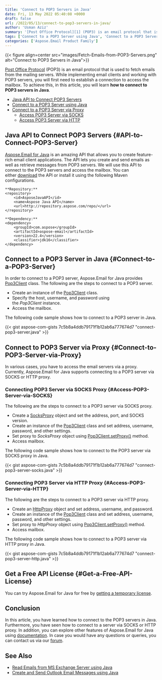 ```yaml
---
title: 'Connect to POP3 Servers in Java'
date: Fri, 13 May 2022 05:40:08 +0000
draft: false
url: /2022/05/13/connect-to-pop3-servers-in-java/
author: 'Usman Aziz'
summary: '[Post Office Protocol][1] (POP3) is an email protocol that is used to fetch emails from the mailing servers. While implementing email clients and working with POP3 servers, you will first need to establish a connection to access the mailbox. To achieve this, in this article, you will learn **how to connect to POP3 servers in Java**.'
tags: ['Connect to a POP3 Server using Java', 'Connect to a POP3 Server via HTTP Proxy in Java', 'Connect to a POP3 Server via SOCKS Proxy in Java', 'Java API to Connect POP3 Servers']
categories: ['Aspose.Email Product Family']
---
```




{{< figure align=center src="images/Fetch-Emails-from-POP3-Servers.png" alt="Connect to POP3 Servers in Java">}}


[Post Office Protocol][2] (POP3) is an email protocol that is used to fetch emails from the mailing servers. While implementing email clients and working with POP3 servers, you will first need to establish a connection to access the mailbox. To achieve this, in this article, you will learn **how to connect to POP3 servers in Java**.

*   [Java API to Connect POP3 Servers][3]
*   [Connect to a POP3 Server using Java][4]
*   [Connect to a POP3 Server via Proxy][5]
    *   [Access POP3 Server via SOCKS][6]
    *   [Access POP3 Server via HTTP][7]

## Java API to Connect POP3 Servers {#API-to-Connect-POP3-Server}

[Aspose.Email for Java][8] is an amazing API that allows you to create feature-rich email client applications. The API lets you create and send emails as well as retrieve messages from POP3 servers. We will use this API to connect to the POP3 servers and access the mailbox. You can either [download][9] the API or install it using the following Maven configurations.

```
**Repository:**
<repository>
    <id>AsposeJavaAPI</id>
    <name>Aspose Java API</name>
    <url>http://repository.aspose.com/repo/</url>
</repository>

**Dependency:**
<dependency>
    <groupId>com.aspose</groupId>
    <artifactId>aspose-email</artifactId>
    <version>22.4</version>
    <classifier>jdk16</classifier>
</dependency>
```

## Connect to a POP3 Server in Java {#Connect-to-a-POP3-Server}

In order to connect to a POP3 server, Aspose.Email for Java provides [Pop3Client][10] class. The following are the steps to connect to a POP3 server.

*   Create an instance of the [Pop3Client][11] class.
*   Specify the host, username, and password using the _Pop3Client_ instance.
*   Access the mailbox.

The following code sample shows how to connect to a POP3 server in Java.

{{< gist aspose-com-gists 7c5b8a4ddb79171f1b12ab6a777674d7 "connect-pop3-server.java" >}}

## Connect to POP3 Server via Proxy {#Connect-to-POP3-Server-via-Proxy}

In various cases, you have to access the email servers via a proxy. Currently, Aspose.Email for Java supports connecting to a POP3 server via SOCKS or HTTP proxy.

### Connecting POP3 Server via SOCKS Proxy {#Access-POP3-Server-via-SOCKS}

The following are the steps to connect to a POP3 server via SOCKS proxy.

*   Create a [SocksProxy][12] object and set the address, port, and SOCKS version.
*   Create an instance of the [Pop3Client][13] class and set address, username, password, and other settings.
*   Set proxy to _SocksProxy_ object using [Pop3Client.setProxy()][14] method.
*   Access mailbox.

The following code sample shows how to connect to the POP3 server via SOCKS proxy in Java.

{{< gist aspose-com-gists 7c5b8a4ddb79171f1b12ab6a777674d7 "connect-pop3-server-socks.java" >}}

### Connecting POP3 Server via HTTP Proxy {#Access-POP3-Server-via-HTTP}

The following are the steps to connect to a POP3 server via HTTP proxy.

*   Create an [HttpProxy][15] object and set address, username, and password.
*   Create an instance of the [Pop3Client][16] class and set address, username, password, and other settings.
*   Set proxy to _HttpProxy_ object using [Pop3Client.setProxy()][17] method.
*   Access mailbox.

The following code sample shows how to connect to a POP3 server via HTTP proxy in Java.

{{< gist aspose-com-gists 7c5b8a4ddb79171f1b12ab6a777674d7 "connect-pop3-server-http.java" >}}

## Get a Free API License {#Get-a-Free-API-License}

You can try Aspose.Email for Java for free by [getting a temporary license][18].

## Conclusion

In this article, you have learned how to connect to the POP3 servers in Java. Furthermore, you have seen how to connect to a server via SOCKS or HTTP proxy. In addition, you can explore other features of Aspose.Email for Java using [documentation][19]. In case you would have any questions or queries, you can contact us via our [forum][20].

## See Also

*   [Read Emails from MS Exchange Server using Java][21]
*   [Create and Send Outlook Email Messages using Java][22]




[1]: https://en.wikipedia.org/wiki/Post_Office_Protocol
[2]: https://en.wikipedia.org/wiki/Post_Office_Protocol
[3]: #API-to-Connect-POP3-Server
[4]: #Connect-to-a-POP3-Server
[5]: #Connect-to-POP3-Server-via-Proxy
[6]: #Access-POP3-Server-via-SOCKS
[7]: #Access-POP3-Server-via-HTTP
[8]: https://products.aspose.com/email/java/
[9]: https://downloads.aspose.com/email/java/
[10]: https://apireference.aspose.com/email/java/com.aspose.email/Pop3Client
[11]: https://apireference.aspose.com/email/java/com.aspose.email/Pop3Client
[12]: https://apireference.aspose.com/email/java/com.aspose.email/SocksProxy
[13]: https://apireference.aspose.com/email/java/com.aspose.email/Pop3Client
[14]: https://apireference.aspose.com/email/java/com.aspose.email/EmailClient#setProxy(com.aspose.email.Proxy)
[15]: https://apireference.aspose.com/email/java/com.aspose.email/HttpProxy
[16]: https://apireference.aspose.com/email/java/com.aspose.email/Pop3Client
[17]: https://apireference.aspose.com/email/java/com.aspose.email/EmailClient#setProxy(com.aspose.email.Proxy)
[18]: https://purchase.aspose.com/temporary-license
[19]: https://docs.aspose.com/email/java/
[20]: https://forum.aspose.com/
[21]: https://blog.aspose.com/2021/03/22/read-emails-from-ms-exchange-server-using-java/
[22]: https://blog.aspose.com/2020/05/20/create-and-send-outlook-email-messages-asynchronously-using-java/




